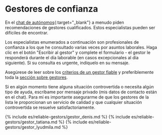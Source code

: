 # Gestores de confianza

En el [chat de autónomos](https://bit.ly/it-autonomos-spain-eng){:target="_blank"} a menudo piden recomendaciones de gestores
cualificados. Estos especialistas pueden ser difíciles de encontrar.

Los especialistas enumerados a continuación son profesionales de confianza a los que he consultado varias veces por asuntos laborales. Haga clic en el
botón "Escribir al gestor" y complete el formulario - el gestor le responderá durante el día laborable (en casos excepcionales al
día siguiente). Si su consulta es urgente, indíquelo en su mensaje.

Asegúrese de leer sobre los [criterios de un gestor fiable](#criterios-de-un-gestor-fiable) y preferiblemente
toda la [sección sobre gestores](#gestor-1).

Si en algún momento tiene alguna situación controvertida o necesita algún tipo de ayuda, escríbame por mensaje
privado (mis datos de contacto están en el chat). Para mí es importante asegurarme de que los gestores de la lista le proporcionan
un servicio de calidad y que cualquier situación controvertida se resuelve satisfactoriamente.

{% include es/reliable-gestors/gestor_denis.md %}
{% include es/reliable-gestors/gestor_tatiana.md %}
{% include es/reliable-gestors/gestor_lyudmila.md %} 
